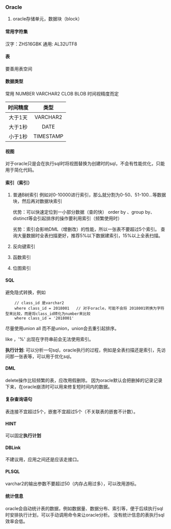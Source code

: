 ### Oracle


1. oracle存储单元，数据块（block）


#### 常用字符集

汉字：ZHS16GBK
通用: AL32UTF8

#### 表

要善用表空间

#### 数据类型

常用 NUMBER VARCHAR2 CLOB BLOB
时间视精度而定

时间精度|类型
:-:|:-:
大于1天|VARCHAR2
大于1秒|DATE
小于1秒|TIMESTAMP


#### 视图
对于oracle只是会在执行sql时将视图替换为创建时的sql，不会有性能优化，只能用于简化代码。

#### 索引（索引）
    
1. 普通B树索引
    例如对0-10000进行索引，那么就分割为0-50、51-100...等数据块，然后再对数据块索引
    
    优势：可以快速定位到一小部分数据（查的快）
    order by 、group by、distinct等会引起排序的操作要利用索引（频繁使用时）

    劣势：索引会影响DML（增删改）的性能，所以一张表不要超过5个索引。
    查询大量数据时全表扫描更好，推荐5%以下数据建索引，15%以上全表扫描。

2. 反向键索引
3. 函数索引
4. 位图索引

#### SQL
    
避免隐式转换，例如

```
    // class_id 是varchar2
    where class_id = 2018001   // 对于oracle，可能不会将 2018001转换为字符型来比较，而是将class_id转化为number来比较
    where class_id = '2018001'
```

尽量使用union all 而不是union，union会去重引起排序。

like ，'%' 出现在字符串前会无法使用索引。

**执行计划**: 可以分析一句sql，oracle执行的过程，例如是全表扫描还是索引，先访问那一张表等，可以用于优化sql。

#### DML

delete操作比较频繁的表，应改用假删除。
因为oracle默认会把删掉的记录记录下来，在oracle崩溃时可以用来修复短时间内的数据。

#### 复杂查询语句

表连接不宜超过5个，嵌套不宜超过5个（不关联表的嵌套不计数）。

#### HINT

可以固定**执行计划**

#### DBLink

不建议用，应用之间还是应该走接口。

#### PLSQL

varchar2的输出参数不要超过50（内存占用过多），可以改用游标。

#### 统计信息

oracle会自动统计表的数据，例如数据量、数据分布、索引等，便于后续执行sql时安排执行计划，可以手动调用命令来让oracle分析。
没有统计信息的表执行sql效率会低。